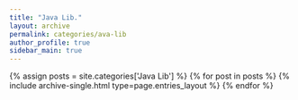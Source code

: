 ```yaml
---
title: "Java Lib."
layout: archive
permalink: categories/ava-lib
author_profile: true
sidebar_main: true
---
```


{% assign posts = site.categories['Java Lib'] %}
{% for post in posts %} {% include archive-single.html type=page.entries_layout %} {% endfor %}
